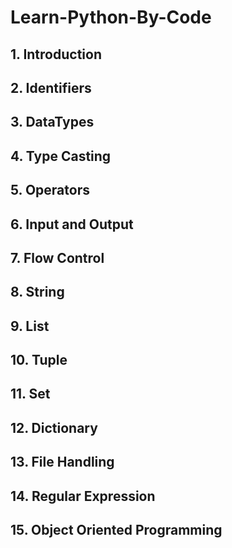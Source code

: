 # Learn-Python-By-Code
## 1. Introduction
## 2. Identifiers
## 3. DataTypes
## 4. Type Casting
## 5. Operators
## 6. Input and Output
## 7. Flow Control
## 8. String
## 9. List
## 10. Tuple
## 11. Set
## 12. Dictionary
## 13. File Handling
## 14. Regular Expression
## 15. Object Oriented Programming
